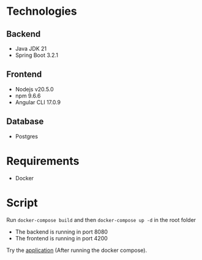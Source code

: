 # Technologies
## Backend
- Java JDK 21
- Spring Boot 3.2.1
## Frontend
- Nodejs v20.5.0
- npm 9.6.6
- Angular CLI 17.0.9
## Database
- Postgres

# Requirements
- Docker
  
# Script
Run ```docker-compose build``` and then ```docker-compose up -d``` in the root folder

- The backend is running in port 8080
- The frontend is running in port 4200

Try the [application](http://localhost:4200) (After running the docker compose).
